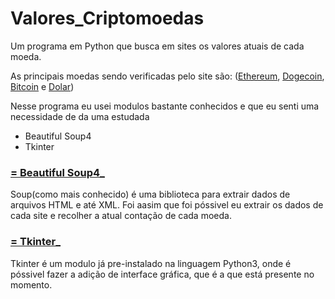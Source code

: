 # Valores_Criptomoedas
Um programa em Python que busca em sites os valores atuais de cada moeda.

As principais moedas sendo verificadas pelo site são:
  ([Ethereum](https://coinmarketcap.com/pt-br/currencies/ethereum/), [Dogecoin](https://coinmarketcap.com/pt-br/currencies/dogecoin/), [Bitcoin](https://coinmarketcap.com/pt-br/currencies/bitcoin/) e [Dolar](https://www.google.com/finance/quote/USD-BRL?window=5Y))
  
Nesse programa eu usei modulos bastante conhecidos e que eu senti uma necessidade de da uma estudada
- Beautiful Soup4
- Tkinter

### [= Beautiful Soup4_](https://www.crummy.com/software/BeautifulSoup/bs4/doc/)
Soup(como mais conhecido) é uma biblioteca para extrair dados de arquivos HTML e até XML.
Foi aasim que foi póssivel eu extrair os dados de cada site e recolher a atual contação de cada moeda.

### [= Tkinter_](https://tkdocs.com/tutorial/)
Tkinter é um modulo já pre-instalado na linguagem Python3, onde é póssivel fazer a adição de interface gráfica, que é a que está presente no momento.
